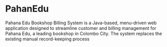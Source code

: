 # PahanEdu
Pahana Edu Bookshop Billing System is a Java-based, menu-driven web application designed to streamline customer and billing management for Pahana Edu, a leading bookshop in Colombo City. The system replaces the existing manual record-keeping process
